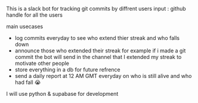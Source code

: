 This is a slack bot for tracking git commits by diffrent users
input : github handle for all the users

main usecases
- log commits everyday to see who extend thier streak and who falls down
- announce those who extended their streak
    for example if i made a git commit the bot will send in the channel that I extended my streak to motivate other people
- store everything in a db for future refrence
- send a daily report at 12 AM GMT everyday on who is still alive and who had fall :sob:

I will use python & supabase for development 